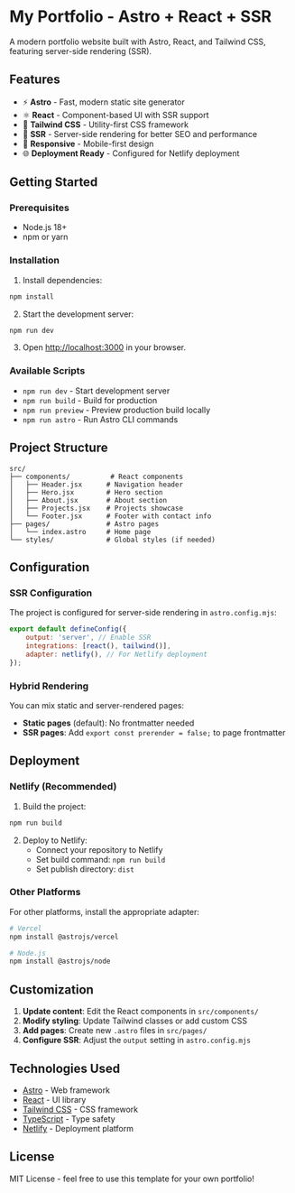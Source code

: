 # My Portfolio - Astro + React + SSR

A modern portfolio website built with Astro, React, and Tailwind CSS, featuring server-side rendering (SSR).

## Features

- ⚡ **Astro** - Fast, modern static site generator
- ⚛️ **React** - Component-based UI with SSR support
- 🎨 **Tailwind CSS** - Utility-first CSS framework
- 🚀 **SSR** - Server-side rendering for better SEO and performance
- 📱 **Responsive** - Mobile-first design
- 🌐 **Deployment Ready** - Configured for Netlify deployment

## Getting Started

### Prerequisites

- Node.js 18+
- npm or yarn

### Installation

1. Install dependencies:

```bash
npm install
```

2. Start the development server:

```bash
npm run dev
```

3. Open [http://localhost:3000](http://localhost:3000) in your browser.

### Available Scripts

- `npm run dev` - Start development server
- `npm run build` - Build for production
- `npm run preview` - Preview production build locally
- `npm run astro` - Run Astro CLI commands

## Project Structure

```
src/
├── components/          # React components
│   ├── Header.jsx      # Navigation header
│   ├── Hero.jsx        # Hero section
│   ├── About.jsx       # About section
│   ├── Projects.jsx    # Projects showcase
│   └── Footer.jsx      # Footer with contact info
├── pages/              # Astro pages
│   └── index.astro     # Home page
└── styles/             # Global styles (if needed)
```

## Configuration

### SSR Configuration

The project is configured for server-side rendering in `astro.config.mjs`:

```javascript
export default defineConfig({
	output: 'server', // Enable SSR
	integrations: [react(), tailwind()],
	adapter: netlify(), // For Netlify deployment
});
```

### Hybrid Rendering

You can mix static and server-rendered pages:

- **Static pages** (default): No frontmatter needed
- **SSR pages**: Add `export const prerender = false;` to page frontmatter

## Deployment

### Netlify (Recommended)

1. Build the project:

```bash
npm run build
```

2. Deploy to Netlify:
   - Connect your repository to Netlify
   - Set build command: `npm run build`
   - Set publish directory: `dist`

### Other Platforms

For other platforms, install the appropriate adapter:

```bash
# Vercel
npm install @astrojs/vercel

# Node.js
npm install @astrojs/node
```

## Customization

1. **Update content**: Edit the React components in `src/components/`
2. **Modify styling**: Update Tailwind classes or add custom CSS
3. **Add pages**: Create new `.astro` files in `src/pages/`
4. **Configure SSR**: Adjust the `output` setting in `astro.config.mjs`

## Technologies Used

- [Astro](https://astro.build/) - Web framework
- [React](https://reactjs.org/) - UI library
- [Tailwind CSS](https://tailwindcss.com/) - CSS framework
- [TypeScript](https://www.typescriptlang.org/) - Type safety
- [Netlify](https://netlify.com/) - Deployment platform

## License

MIT License - feel free to use this template for your own portfolio!

